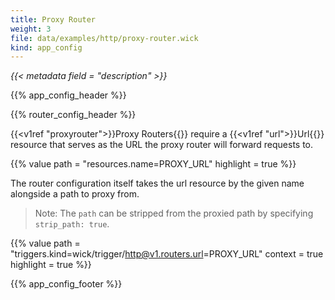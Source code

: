 ```yaml
---
title: Proxy Router
weight: 3
file: data/examples/http/proxy-router.wick
kind: app_config
---
```


*{{< metadata field = "description" >}}*

{{% app_config_header %}}

{{% router_config_header %}}

{{<v1ref "proxyrouter">}}Proxy Routers{{</v1ref>}} require a {{<v1ref "url">}}Url{{</v1ref>}} resource that serves as the URL the proxy router will forward requests to.

{{% value path = "resources.name=PROXY_URL" highlight = true %}}

The router configuration itself takes the url resource by the given name alongside a path to proxy from.

> Note: The `path` can be stripped from the proxied path by specifying `strip_path: true`.


{{% value path = "triggers.kind=wick/trigger/http@v1.routers.url=PROXY_URL" context = true highlight = true %}}


{{% app_config_footer %}}